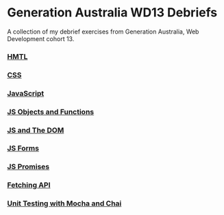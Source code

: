# Generation Australia WD13 Debriefs

A collection of my debrief exercises from Generation Australia, Web Development cohort 13.

### [HMTL](https://jordytoke.com/WD13-debriefs/html/)

### [CSS](https://jordytoke.com/WD13-debriefs/htmlAndCss/)

### [JavaScript](https://jordytoke.com/WD13-debriefs/javascript/)

### [JS Objects and Functions](https://jordytoke.com/WD13-debriefs/objectsAndFunctions/)

### [JS and The DOM](https://jordytoke.com/WD13-debriefs/theDOM/)

### [JS Forms](https://jordytoke.com/WD13-debriefs/jsFormsDebrief/)

### [JS Promises](https://jordytoke.com/WD13-debriefs/promises/)

### [Fetching API](https://jordytoke.com/WD13-debriefs/fetching/)

### [Unit Testing with Mocha and Chai](https://jordytoke.com/WD13-debriefs/mochaAndChai/)